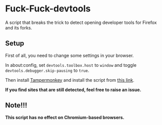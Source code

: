 # Fuck-Fuck-devtools
A script that breaks the trick to detect opening developer tools for Firefox and its forks.

## Setup
First of all, you need to change some settings in your browser.

In about:config, set `devtools.toolbox.host` to `window` and toggle `devtools.debugger.skip-pausing` to `true`.

Then install [Tampermonkey](https://addons.mozilla.org/firefox/addon/tampermonkey/) and install the script from [this link](https://github.com/typeling1578/Fuck-Fuck-devtools/raw/main/fuck-fuck-devtools.user.js).

**If you find sites that are still detected, feel free to raise an issue.**

## Note!!!
**This script has no effect on Chromium-based browsers.**
